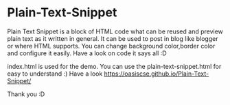 # Plain-Text-Snippet
Plain Text Snippet is a block of HTML code what can be reused and preview plain text as it written in general. It can be used to post in blog like blogger or where HTML supports.
You can change background color,border color and configure it easily. Have a look on code it says all :D

index.html is used for the demo. You can use the plain-text-snippet.html for easy to understand :)
Have a look   https://oasiscse.github.io/Plain-Text-Snippet/

Thank you :D
